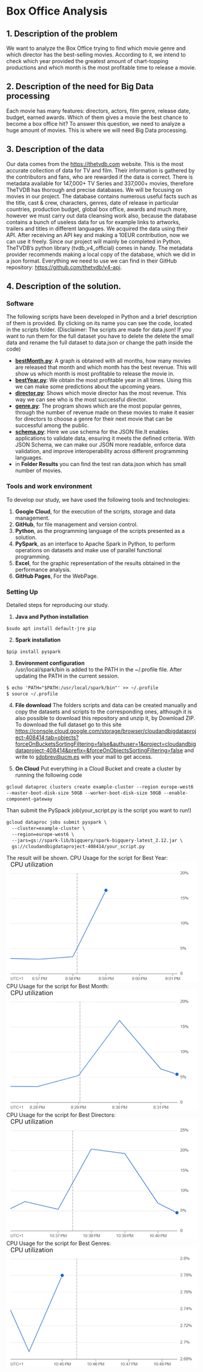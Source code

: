 # Box Office Analysis

## 1. Description of the problem  
We want to analyze the Box Office trying to find which movie genre and which director has the best-selling movies. According to it, we intend to check which year provided the greatest amount of chart-topping productions and which month is the most profitable time to release a movie.

## 2. Description of the need for Big Data processing  
Each movie has many features: directors, actors, film genre, release date, budget, earned awards. Which of them gives a movie the best chance to become a box office hit?  To answer this question, we need to analyze a huge amount of movies. This is where we will need Big  Data processing.

## 3. Description of the data  
Our data comes from the https://thetvdb.com website. This is the most accurate collection of data for TV and film. Their information is gathered by the contributors and fans, who are rewarded if the data is correct. There is metadata available for 147,000+ TV Series and 337,000+ movies, therefore TheTVDB has thorough and precise databases.
We will be focusing on movies in our project. The database contains numerous useful facts such as the title, cast & crew, characters, genres, date of release in particular countries, production budget, global box office, awards and much more, however we must carry out data cleansing work also, because the database contains a bunch of useless data for us for example links to artworks, trailers and titles in different languages.
We acquired the data using their API. After receiving an API key and making a 10EUR contribution, now we can use it freely. Since our project will mainly be completed in Python, TheTVDB’s python library (tvdb_v4_official) comes in handy. The metadata provider recommends making a local copy of the database, which we did in a json format. Everything we need to use we can find in their GitHub repository: https://github.com/thetvdb/v4-api. 

## 4. Description of the solution.
### Software
The following scripts have been developed in Python and a brief description of them is provided. By clicking on its name you can see the code, located in the scripts folder. (Disclaimer: The scripts are made for data.json! If you want to run them for the full dataset you have to delete the delete the small data and rename the full dataset to data.json or change the path inside the code)
- [**bestMonth.py**](/scripts/bestMonth.py): A graph is obtained with all months, how many movies are released that month and which month has the best revenue. This will show us which month is most profitable to release the movie in.
- [**bestYear.py**](/scripts/bestYear.py): We obtain the most profitable year in all times. Using this we can make some predictions about the upcoming years.
- [**director.py**](/scripts/director.py): Shows which movie director has the most revenue. This way we can see who is the most successful director.
- [**genre.py**](/scripts/genre.py): The program shows which are the most popular genres, through the number of revenue made on these movies to make it easier for directors to choose a genre for their next movie that can be successful among the public.
- [**schema.py**](/scripts/schema.py): Here we use schema for the JSON file.It enables applications to validate data, ensuring it meets the defined criteria. With JSON Schema, we can make our JSON more readable, enforce data validation, and improve interoperability across different programming languages.
- in **Folder Results** you can find the test ran data.json which has small number of movies.
### Tools and work environment
To develop our study, we have used the following tools and technologies:
1. **Google Cloud**, for the execution of the scripts, storage and data management.
2. **GitHub**, for file management and version control.
3. **Python**, as the programming language of the scripts presented as a solution.
4. **PySpark**, as an interface to Apache Spark in Python, to perform operations on datasets and make use of parallel functional programming.
5. **Excel**, for the graphic representation of the results obtained in the performance analysis.
6. **GitHub Pages**, For the WebPage.

### Setting Up
Detailed steps for reproducing our study.
1. **Java and Python installation**<br />
```
$sudo apt install default-jre pip
```
2. **Spark installation**
```
$pip install pyspark
```
3. **Environment configuration** <br />
/usr/local/spark/bin is added to the PATH in the ~/.profile file. After updating the PATH in the current session.
```
$ echo 'PATH="$PATH:/usr/local/spark/bin"' >> ~/.profile
$ source ~/.profile
```
4. **File download**
The folders scripts and data can be created manually and copy the datasets and scripts to the corresponding ones, although it is also possible to download this repository and unzip it, by Download ZIP. 
To download the full dataset go to this site https://console.cloud.google.com/storage/browser/cloudandbigdataproject-408414;tab=objects?forceOnBucketsSortingFiltering=false&authuser=1&project=cloudandbigdataproject-408414&prefix=&forceOnObjectsSortingFiltering=false and write to sdobrev@ucm.es with your mail to get access.

5. **On Cloud**
Put everything in a Cloud Bucket and create a cluster by running the following code
```
gcloud dataproc clusters create example-cluster --region europe-west6 --master-boot-disk-size 50GB --worker-boot-disk-size 50GB --enable-component-gateway
```
Than submit the PySpack job(your_script.py is the script you want to run!)
```
gcloud dataproc jobs submit pyspark \
  --cluster=example-cluster \
  --region=europe-west6 \
  --jars=gs://spark-lib/bigquery/spark-bigquery-latest_2.12.jar \
  gs://cloudandbigdataproject-408414/your_script.py

```
The result will be shown.
CPU Usage for the script for Best Year:
![Alt text](</pictures/CPU utilizationbestYear.png>)
CPU Usage for the script for Best Month:
![Alt text](</pictures/CPU utilizationbestMonth.png>)
CPU Usage for the script for Best Directors:
![Alt text](</pictures/CPU utilizationdirectors.png>)
CPU Usage for the script for Best Genres:
![Alt text](</pictures/CPU utilizationGenres.png>)
